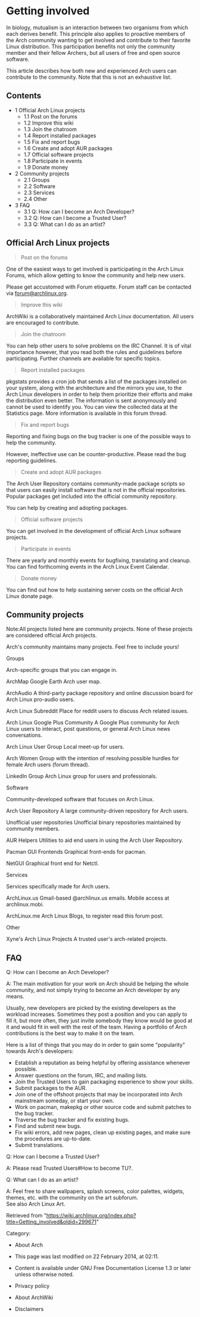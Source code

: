 Getting involved
================

In biology, mutualism is an interaction between two organisms from which
each derives benefit. This principle also applies to proactive members
of the Arch community wanting to get involved and contribute to their
favorite Linux distribution. This participation benefits not only the
community member and their fellow Archers, but all users of free and
open source software.

This article describes how both new and experienced Arch users can
contribute to the community. Note that this is not an exhaustive list.

Contents
--------

-   1 Official Arch Linux projects
    -   1.1 Post on the forums
    -   1.2 Improve this wiki
    -   1.3 Join the chatroom
    -   1.4 Report installed packages
    -   1.5 Fix and report bugs
    -   1.6 Create and adopt AUR packages
    -   1.7 Official software projects
    -   1.8 Participate in events
    -   1.9 Donate money
-   2 Community projects
    -   2.1 Groups
    -   2.2 Software
    -   2.3 Services
    -   2.4 Other
-   3 FAQ
    -   3.1 Q: How can I become an Arch Developer?
    -   3.2 Q: How can I become a Trusted User?
    -   3.3 Q: What can I do as an artist?

Official Arch Linux projects
----------------------------

> Post on the forums

One of the easiest ways to get involved is participating in the Arch
Linux Forums, which allow getting to know the community and help new
users.

Please get accustomed with Forum etiquette. Forum staff can be contacted
via forum@archlinux.org.

> Improve this wiki

ArchWiki is a collaboratively maintained Arch Linux documentation. All
users are encouraged to contribute.

> Join the chatroom

You can help other users to solve problems on the IRC Channel. It is of
vital importance however, that you read both the rules and guidelines
before participating. Further channels are available for specific
topics.

> Report installed packages

pkgstats provides a cron job that sends a list of the packages installed
on your system, along with the architecture and the mirrors you use, to
the Arch Linux developers in order to help them prioritize their efforts
and make the distribution even better. The information is sent
anonymously and cannot be used to identify you. You can view the
collected data at the Statistics page. More information is available in
this forum thread.

> Fix and report bugs

Reporting and fixing bugs on the bug tracker is one of the possible ways
to help the community.

However, ineffective use can be counter-productive. Please read the bug
reporting guidelines.

> Create and adopt AUR packages

The Arch User Repository contains community-made package scripts so that
users can easily install software that is not in the official
repositories. Popular packages get included into the official community
repository.

You can help by creating and adopting packages.

> Official software projects

You can get involved in the development of official Arch Linux software
projects.

> Participate in events

There are yearly and monthly events for bugfixing, translating and
cleanup. You can find forthcoming events in the Arch Linux Event
Calendar.

> Donate money

You can find out how to help sustaining server costs on the official
Arch Linux donate page.

Community projects
------------------

Note:All projects listed here are community projects. None of these
projects are considered official Arch projects.

Arch's community maintains many projects. Feel free to include yours!

Groups

Arch-specific groups that you can engage in.

 ArchMap 
    Google Earth Arch user map.

 ArchAudio 
    A third-party package repository and online discussion board for
    Arch Linux pro-audio users.

 Arch Linux Subreddit 
    Place for reddit users to discuss Arch related issues.

 Arch Linux Google Plus Community 
    A Google Plus community for Arch Linux users to interact, post
    questions, or general Arch Linux news conversations.

 Arch Linux User Group 
    Local meet-up for users.

 Arch Women 
    Group with the intention of resolving possible hurdles for female
    Arch users (forum thread).

 LinkedIn Group 
    Arch Linux group for users and professionals.

Software

Community-developed software that focuses on Arch Linux.

 Arch User Repository 
    A large community-driven repository for Arch users.

 Unofficial user repositories 
    Unofficial binary repositories maintained by community members.

 AUR Helpers 
    Utilities to aid end users in using the Arch User Repository.

 Pacman GUI Frontends 
    Graphical front-ends for pacman.

 NetGUI 
    Graphical front end for Netctl.

Services

Services specifically made for Arch users.

 ArchLinux.us 
    Gmail-based @archlinux.us emails.
    Mobile access at archlinux.mobi.

 ArchLinux.me 
    Arch Linux Blogs, to register read this forum post.

Other

 Xyne's Arch Linux Projects 
    A trusted user's arch-related projects.

FAQ
---

Q: How can I become an Arch Developer?

A: The main motivation for your work on Arch should be helping the whole
community, and not simply trying to become an Arch developer by any
means.  

Usually, new developers are picked by the existing developers as the
workload increases. Sometimes they post a position and you can apply to
fill it, but more often, they just invite somebody they know would be
good at it and would fit in well with the rest of the team. Having a
portfolio of Arch contributions is the best way to make it on the team.

Here is a list of things that you may do in order to gain some
"popularity" towards Arch's developers:

-   Establish a reputation as being helpful by offering assistance
    whenever possible.
-   Answer questions on the forum, IRC, and mailing lists.
-   Join the Trusted Users to gain packaging experience to show your
    skills.
-   Submit packages to the AUR.
-   Join one of the offshoot projects that may be incorporated into Arch
    mainstream someday, or start your own.
-   Work on pacman, makepkg or other source code and submit patches to
    the bug tracker.
-   Traverse the bug tracker and fix existing bugs.
-   Find and submit new bugs.
-   Fix wiki errors, add new pages, clean up existing pages, and make
    sure the procedures are up-to-date.
-   Submit translations.

Q: How can I become a Trusted User?

A: Please read Trusted Users#How to become TU?.

Q: What can I do as an artist?

A: Feel free to share wallpapers, splash screens, color palettes,
widgets, themes, etc. with the community on the art subforum.  
 See also Arch Linux Art.

Retrieved from
"https://wiki.archlinux.org/index.php?title=Getting_involved&oldid=299671"

Category:

-   About Arch

-   This page was last modified on 22 February 2014, at 02:11.
-   Content is available under GNU Free Documentation License 1.3 or
    later unless otherwise noted.
-   Privacy policy
-   About ArchWiki
-   Disclaimers
